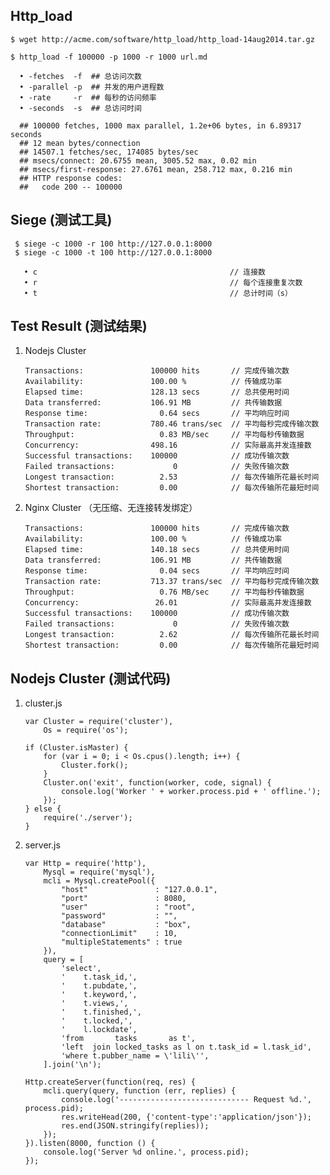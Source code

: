 Http_load
----------

	$ wget http://acme.com/software/http_load/http_load-14aug2014.tar.gz
    
    $ http_load -f 100000 -p 1000 -r 1000 url.md
    
      • -fetches  -f  ## 总访问次数
      • -parallel -p  ## 并发的用户进程数
      • -rate     -r  ## 每秒的访问频率
      • -seconds  -s  ## 总访问时间

      ## 100000 fetches, 1000 max parallel, 1.2e+06 bytes, in 6.89317 seconds
      ## 12 mean bytes/connection
      ## 14507.1 fetches/sec, 174085 bytes/sec
      ## msecs/connect: 20.6755 mean, 3005.52 max, 0.02 min
      ## msecs/first-response: 27.6761 mean, 258.712 max, 0.216 min
      ## HTTP response codes:
      ##   code 200 -- 100000


Siege (测试工具)
-------------

     $ siege -c 1000 -r 100 http://127.0.0.1:8000
     $ siege -c 1000 -t 100 http://127.0.0.1:8000

       • c                                           // 连接数
       • r                                           // 每个连接重复次数
       • t                                           // 总计时间（s） 


Test Result (测试结果)
-------------------

1. Nodejs Cluster

       Transactions:               100000 hits       // 完成传输次数
       Availability:               100.00 %          // 传输成功率
       Elapsed time:               128.13 secs       // 总共使用时间
       Data transferred:           106.91 MB         // 共传输数据
       Response time:                0.64 secs       // 平均响应时间
       Transaction rate:           780.46 trans/sec  // 平均每秒完成传输次数
       Throughput:                   0.83 MB/sec     // 平均每秒传输数据
       Concurrency:                498.16            // 实际最高并发连接数
       Successful transactions:    100000            // 成功传输次数
       Failed transactions:             0            // 失败传输次数
       Longest transaction:          2.53            // 每次传输所花最长时间
       Shortest transaction:         0.00            // 每次传输所花最短时间 

2. Nginx Cluster （无压缩、无连接转发绑定）

       Transactions:               100000 hits       // 完成传输次数
       Availability:               100.00 %          // 传输成功率
       Elapsed time:               140.18 secs       // 总共使用时间
       Data transferred:           106.91 MB         // 共传输数据
       Response time:                0.04 secs       // 平均响应时间
       Transaction rate:           713.37 trans/sec  // 平均每秒完成传输次数
       Throughput:                   0.76 MB/sec     // 平均每秒传输数据
       Concurrency:                 26.01            // 实际最高并发连接数
       Successful transactions:    100000            // 成功传输次数
       Failed transactions:             0            // 失败传输次数
       Longest transaction:          2.62            // 每次传输所花最长时间
       Shortest transaction:         0.00            // 每次传输所花最短时间 

Nodejs Cluster (测试代码)
----------------------

1. cluster.js

       var Cluster = require('cluster'),
           Os = require('os');

       if (Cluster.isMaster) {
           for (var i = 0; i < Os.cpus().length; i++) {
               Cluster.fork();
           }
           Cluster.on('exit', function(worker, code, signal) {
               console.log('Worker ' + worker.process.pid + ' offline.');
           });
       } else {
           require('./server');
       }

2. server.js

       var Http = require('http'),
           Mysql = require('mysql'),
           mcli = Mysql.createPool({
               "host"               : "127.0.0.1",
               "port"               : 8080,
               "user"               : "root",
               "password"           : "",
               "database"           : "box",
               "connectionLimit"    : 10,
               "multipleStatements" : true
           }),
           query = [
               'select',
               '    t.task_id,',
               '    t.pubdate,',
               '    t.keyword,',
               '    t.views,',
               '    t.finished,',
               '    t.locked,',
               '    l.lockdate',
               'from       tasks       as t',
               'left  join locked_tasks as l on t.task_id = l.task_id',
               'where t.pubber_name = \'lili\'',
           ].join('\n');

       Http.createServer(function(req, res) {
           mcli.query(query, function (err, replies) {
               console.log('----------------------------- Request %d.', process.pid);
               res.writeHead(200, {'content-type':'application/json'});
               res.end(JSON.stringify(replies));
           });
       }).listen(8000, function () {
           console.log('Server %d online.', process.pid);
       });
